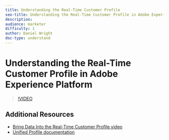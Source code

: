 ```yaml
---
title: Understanding the Real-Time Customer Profile
seo-title: Understanding the Real-Time Customer Profile in Adobe Experience Platform
description: 
audience: marketer
difficulty: 1
author: Daniel Wright
doc-type: understand
---
```


# Understanding the Real-Time Customer Profile in Adobe Experience Platform

>[!VIDEO](https://video.tv.adobe.com/v/27251?quality=12)

## Additional Resources

* [Bring Data Into the Real-Time Customer Profile video](bring-data-into-the-real-time-customer-profile.md)
* [Unified Profile documentation](https://www.adobe.com/go/profile-overview-en)